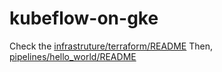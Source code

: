 # kubeflow-on-gke

Check the [infrastruture/terraform/README](infrastructure/terraform/README.md)
Then, [pipelines/hello_world/README](pipelines/hello_world/README.md)
